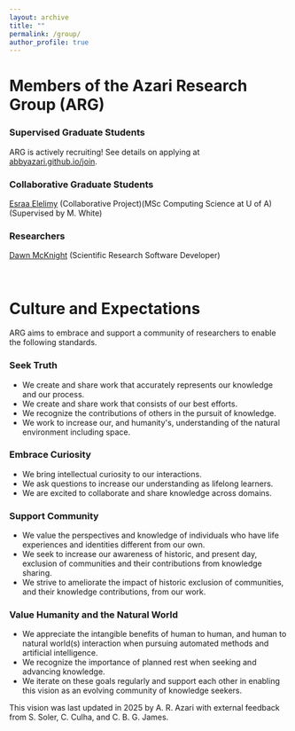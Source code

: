 ```yaml
---
layout: archive
title: ""
permalink: /group/
author_profile: true
---
```


# Members of the Azari Research Group (ARG)

### Supervised Graduate Students

ARG is actively recruiting! See details on applying at [abbyazari.github.io/join](https://abbyazari.github.io/join).

### Collaborative Graduate Students

[Esraa Elelimy](https://esraaelelimy.github.io/) (Collaborative Project)(MSc Computing Science at U of A)(Supervised by M. White)

### Researchers

[Dawn McKnight](https://demcknight.com/) (Scientific Research Software Developer)

&nbsp;
&nbsp;

# Culture and Expectations

ARG aims to embrace and support a community of researchers to enable the following standards. 

### Seek Truth
- We create and share work that accurately represents our knowledge and our process.
- We create and share work that consists of our best efforts.
- We recognize the contributions of others in the pursuit of knowledge. 
- We work to increase our, and humanity's, understanding of the natural environment including space.

### Embrace Curiosity
- We bring intellectual curiosity to our interactions.
- We ask questions to increase our understanding as lifelong learners. 
- We are excited to collaborate and share knowledge across domains.
 
### Support Community
- We value the perspectives and knowledge of individuals who have life experiences and identities different from our own.
- We seek to increase our awareness of historic, and present day, exclusion of communities and their contributions from knowledge sharing.
- We strive to ameliorate the impact of historic exclusion of communities, and their knowledge contributions, from our work.

### Value Humanity and the Natural World
- We appreciate the intangible benefits of human to human, and human to natural world(s) interaction when pursuing automated methods and artificial intelligence.
- We recognize the importance of planned rest when seeking and advancing knowledge. 
- We iterate on these goals regularly and support each other in enabling this vision as an evolving community of knowledge seekers.

This vision was last updated in 2025 by A. R. Azari with external feedback from S. Soler, C. Culha, and C. B. G. James.
